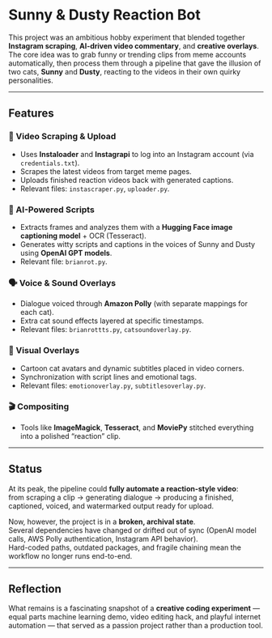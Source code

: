 # Sunny & Dusty Reaction Bot

This project was an ambitious hobby experiment that blended together **Instagram scraping**, **AI-driven video commentary**, and **creative overlays**.  
The core idea was to grab funny or trending clips from meme accounts automatically, then process them through a pipeline that gave the illusion of two cats, **Sunny** and **Dusty**, reacting to the videos in their own quirky personalities.

---

## Features

### 🎥 Video Scraping & Upload
- Uses **Instaloader** and **Instagrapi** to log into an Instagram account (via `credentials.txt`).  
- Scrapes the latest videos from target meme pages.  
- Uploads finished reaction videos back with generated captions.  
- Relevant files: `instascraper.py`, `uploader.py`.

### 🤖 AI-Powered Scripts
- Extracts frames and analyzes them with a **Hugging Face image captioning model** + OCR (Tesseract).  
- Generates witty scripts and captions in the voices of Sunny and Dusty using **OpenAI GPT models**.  
- Relevant file: `brianrot.py`.

### 🗣️ Voice & Sound Overlays
- Dialogue voiced through **Amazon Polly** (with separate mappings for each cat).  
- Extra cat sound effects layered at specific timestamps.  
- Relevant files: `brianrottts.py`, `catsoundoverlay.py`.

### 🐾 Visual Overlays
- Cartoon cat avatars and dynamic subtitles placed in video corners.  
- Synchronization with script lines and emotional tags.  
- Relevant files: `emotionoverlay.py`, `subtitlesoverlay.py`.

### 🎬 Compositing
- Tools like **ImageMagick**, **Tesseract**, and **MoviePy** stitched everything into a polished “reaction” clip.

---

## Status

At its peak, the pipeline could **fully automate a reaction-style video**:  
from scraping a clip → generating dialogue → producing a finished, captioned, voiced, and watermarked output ready for upload.  

Now, however, the project is in a **broken, archival state**.  
Several dependencies have changed or drifted out of sync (OpenAI model calls, AWS Polly authentication, Instagram API behavior).  
Hard-coded paths, outdated packages, and fragile chaining mean the workflow no longer runs end-to-end.  

---

## Reflection

What remains is a fascinating snapshot of a **creative coding experiment** — equal parts machine learning demo, video editing hack, and playful internet automation — that served as a passion project rather than a production tool.

